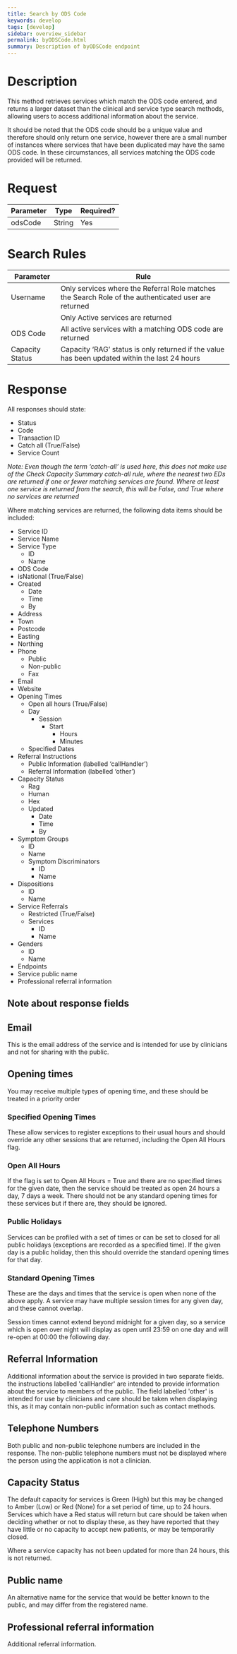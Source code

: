 ```yaml
---
title: Search by ODS Code
keywords: develop
tags: [develop]
sidebar: overview_sidebar
permalink: byODSCode.html
summary: Description of byODSCode endpoint
---
```


# Description
This method retrieves services which match the ODS code entered, and returns a larger dataset than the clinical and service type search methods, allowing users to access additional information about the service.

It should be noted that the ODS code should be a unique value and therefore should only return one service, however there are a small number of instances where services that have been duplicated may have the same ODS code. In these circumstances, all services matching the ODS code provided will be returned.

# Request

| Parameter      | Type       | Required? | 
|----------------|------------|-----------|
| odsCode        | String     | Yes       |


# Search Rules

| Parameter       | Rule                                                                                                 |
|-----------------|------------------------------------------------------------------------------------------------------|
| Username        | Only services where the Referral Role matches the Search Role of the authenticated user are returned |
|                 | Only Active services are returned |
| ODS Code        | All active services with a matching ODS code are returned |
| Capacity Status | Capacity ‘RAG’ status is only returned if the value has been updated within the last 24 hours |


# Response

All responses should state:
* Status
* Code
* Transaction ID
* Catch all (True/False)
* Service Count

*Note: Even though the term ‘catch-all’ is used here, this does not make use of the Check Capacity Summary catch-all rule, where the nearest two EDs are returned if one or fewer matching services are found. Where at least one service is returned from the search, this will be False, and True where no services are returned*

Where matching services are returned, the following data items should be included:
* Service ID
* Service Name
* Service Type
  * ID
  *	Name
* ODS Code
* isNational (True/False)
* Created
  * Date
  * Time
  * By
* Address
* Town
* Postcode
* Easting
* Northing
* Phone
  * Public
  * Non-public
  * Fax
* Email
* Website
* Opening Times
  * Open all hours (True/False)
  * Day
    * Session
        * Start
           * Hours
           * Minutes
  * Specified Dates
* Referral Instructions 
   * Public Information (labelled ‘callHandler’)
   * Referral Information (labelled ‘other’)
* Capacity Status
  * Rag
  * Human
  * Hex
  * Updated
    * Date
    * Time
    * By
* Symptom Groups
  * ID
  * Name
  * Symptom Discriminators
    * ID
    * Name
* Dispositions
  * ID
  * Name
* Service Referrals
  * Restricted (True/False)
  * Services
    * ID
    * Name
* Genders
  * ID
  * Name
* Endpoints
* Service public name
* Professional referral information
  
## Note about response fields

## Email

This is the email address of the service and is intended for use by clinicians and not for sharing with the public.

## Opening times

You may receive multiple types of opening time, and these should be treated in a priority order

### Specified Opening Times

These allow services to register exceptions to their usual hours and should override any other sessions that are returned, including the Open All Hours flag.

### Open All Hours

If the flag is set to Open All Hours = True and there are no specified times for the given date, then the service should be treated as open 24 hours a day, 7 days a week. There should not be any standard opening times for these services but if there are, they should be ignored.

### Public Holidays

Services can be profiled with a set of times or can be set to closed for all public holidays (exceptions are recorded as a specified time). If the given day is a public holiday, then this should override the standard opening times for that day.

### Standard Opening Times

These are the days and times that the service is open when none of the above apply. A service may have multiple session times for any given day, and these cannot overlap. 

Session times cannot extend beyond midnight for a given day, so a service which is open over night will display as open until 23:59 on one day and will re-open at 00:00 the following day.

## Referral Information

Additional information about the service is provided in two separate fields. the instructions labelled 'callHandler' are intended to provide information about the service to members of the public. The field labelled 'other' is intended for use by clinicians and care should be taken when displaying this, as it may contain non-public information such as contact methods.

## Telephone Numbers

Both public and non-public telephone numbers are included in the response. The non-public telephone numbers must not be displayed where the person using the application is not a clinician.
## Capacity Status

The default capacity for services is Green (High) but this may be changed to Amber (Low) or Red (None) for a set period of time, up to 24 hours. Services which have a Red status will return but care should be taken when deciding whether or not to display these, as they have reported that they have little or no capacity to accept new patients, or may be temporarily closed. 

Where a service capacity has not been updated for more than 24 hours, this is not returned.

## Public name  
  
An alternative name for the service that would be better known to the public, and may differ from the registered name.
  
## Professional referral information
  
Additional referral information.